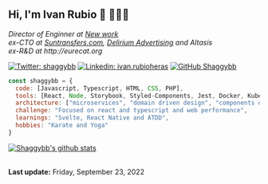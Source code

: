 <h2> Hi, I'm Ivan Rubio 👋 👨🏼‍💻</h2>
<p>
  <em>Director of Enginner at <a href="http://www.xing.com">New work</a>
  <br />
  ex-CTO at <a href="https://www.suntransfers.com">Suntransfers.com</a>, <a href="https://www.delirium.es/es">Delirium Advertising</a> and Altasis 
  <br />
  ex-R&D at http://eurecat.org
</em></p>

[![Twitter: shaggybb](https://img.shields.io/twitter/follow/shaggyburton?style=social)](https://twitter.com/shaggyburton)
[![Linkedin: ivan.rubioheras](https://img.shields.io/badge/-ivanrubioheras-blue?style=flat-square&logo=Linkedin&logoColor=white&link=https://www.linkedin.com/in/ivanrubioheras/)](https://www.linkedin.com/in/ivanrubioheras/)
[![GitHub Shaggybb](https://img.shields.io/github/followers/shaggybb?label=follow&style=social)](https://github.com/shaggybb)

```javascript
const shaggybb = {
  code: [Javascript, Typescript, HTML, CSS, PHP],
  tools: [React, Node, Storybook, Styled-Components, Jest, Docker, Kubernetes, Symfony, Yii],
  architecture: ["microservices", "domain driven design", "components driven design"],
  challenge: "Focused on react and typescript and web performance",
  learnings: "Svelte, React Native and ATDD",
  hobbies: "Karate and Yoga"
}
```

[![Shaggybb's github stats](https://github-readme-stats.vercel.app/api?username=shaggybb)](https://github.com/anuraghazra/github-readme-stats)

<br/>
<strong>Last update:</strong> Friday, September 23, 2022

<!--
**shaggybb/shaggybb** is a ✨ _special_ ✨ repository because its `README.md` (this file) appears on your GitHub profile.

Here are some ideas to get you started:

- 🔭 I’m currently working on ...
- 🌱 I’m currently learning ...
- 👯 I’m looking to collaborate on ...
- 🤔 I’m looking for help with ...
- 💬 Ask me about ...
- 📫 How to reach me: ...
- 😄 Pronouns: ...
- ⚡ Fun fact: ...
-->
